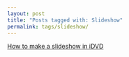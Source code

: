 ```yaml
---
layout: post
title: "Posts tagged with: Slideshow"
permalink: tags/slideshow/
---
```

[How to make a slideshow in iDVD](/2011/08/how-to-make-slideshow-in-idvd)
